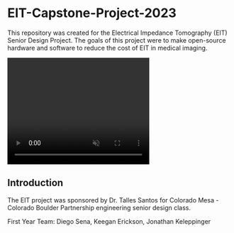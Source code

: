 # EIT-Capstone-Project-2023

This repository was created for the Electrical Impedance Tomography (EIT) Senior Design Project. The goals of this project were to make open-source hardware and software to reduce the cost of EIT in medical imaging.

<video width="320" height="240" autoplay="autoplay" loop="loop" controls muted src="Videos/IMG_0545.mov" type="video/mp4">
</video>

## Introduction
The EIT project was sponsored by Dr. Talles Santos for Colorado Mesa - Colorado Boulder Partnership engineering senior design class. 

First Year Team: Diego Sena, Keegan Erickson, Jonathan Keleppinger

